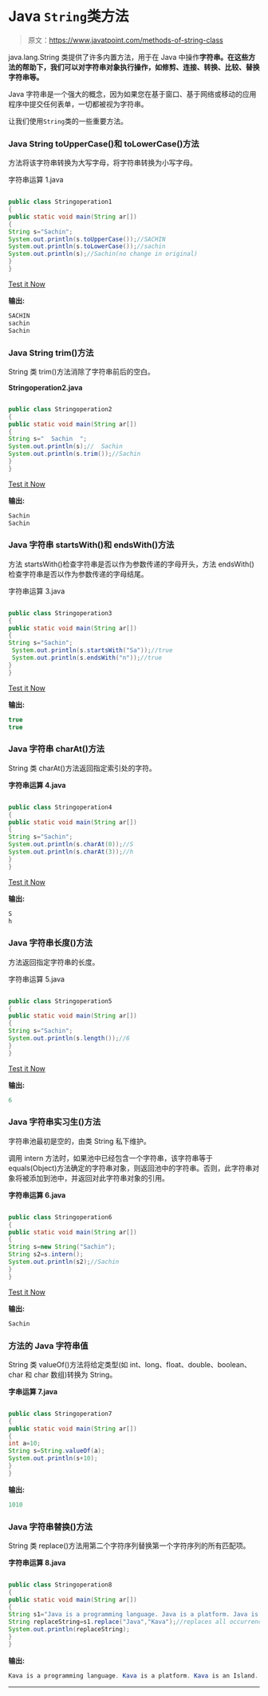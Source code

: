 # Java `String`类方法

> 原文：<https://www.javatpoint.com/methods-of-string-class>

java.lang.String 类提供了许多内置方法，用于在 Java 中操作**字符串。在这些方法的帮助下，我们可以对字符串对象执行操作，如修剪、连接、转换、比较、替换字符串等。**

Java 字符串是一个强大的概念，因为如果您在基于窗口、基于网络或移动的应用程序中提交任何表单，一切都被视为字符串。

让我们使用`String`类的一些重要方法。

### Java String toUpperCase()和 toLowerCase()方法

方法将该字符串转换为大写字母，将字符串转换为小写字母。

字符串运算 1.java

```java

public class Stringoperation1
{
public static void main(String ar[])
{
String s="Sachin";  
System.out.println(s.toUpperCase());//SACHIN  
System.out.println(s.toLowerCase());//sachin  
System.out.println(s);//Sachin(no change in original)  
}
}

```

[Test it Now](https://www.javatpoint.com/opr/test.jsp?filename=Testmethodofstringclass)

**输出:**

```java
SACHIN
sachin
Sachin

```

### Java String trim()方法

String 类 trim()方法消除了字符串前后的空白。

**Stringoperation2.java**

```java

public class Stringoperation2
{
public static void main(String ar[])
{
String s="  Sachin  ";  
System.out.println(s);//  Sachin    
System.out.println(s.trim());//Sachin  
}
}

```

[Test it Now](https://www.javatpoint.com/opr/test.jsp?filename=Testmethodofstringclass1)

**输出:**

```java
Sachin  
Sachin

```

### Java 字符串 startsWith()和 endsWith()方法

方法 startsWith()检查字符串是否以作为参数传递的字母开头，方法 endsWith()检查字符串是否以作为参数传递的字母结尾。

字符串运算 3.java

```java

public class Stringoperation3
{
public static void main(String ar[])
{
String s="Sachin";  
 System.out.println(s.startsWith("Sa"));//true  
 System.out.println(s.endsWith("n"));//true  
}
}

```

[Test it Now](https://www.javatpoint.com/opr/test.jsp?filename=Testmethodofstringclass2)

**输出:**

```java
true
true

```

### Java 字符串 charAt()方法

String 类 charAt()方法返回指定索引处的字符。

**字符串运算 4.java**

```java

public class Stringoperation4
{
public static void main(String ar[])
{
String s="Sachin";  
System.out.println(s.charAt(0));//S  
System.out.println(s.charAt(3));//h  
}
}

```

[Test it Now](https://www.javatpoint.com/opr/test.jsp?filename=Testmethodofstringclass3)

**输出:**

```java
S
h

```

### Java 字符串长度()方法

方法返回指定字符串的长度。

字符串运算 5.java

```java

public class Stringoperation5
{
public static void main(String ar[])
{
String s="Sachin";  
System.out.println(s.length());//6  
}
}

```

[Test it Now](https://www.javatpoint.com/opr/test.jsp?filename=Testmethodofstringclass4)

**输出:**

```java
6

```

### Java 字符串实习生()方法

字符串池最初是空的，由类 String 私下维护。

调用 intern 方法时，如果池中已经包含一个字符串，该字符串等于 equals(Object)方法确定的字符串对象，则返回池中的字符串。否则，此字符串对象将被添加到池中，并返回对此字符串对象的引用。

**字符串运算 6.java**

```java

public class Stringoperation6
{
public static void main(String ar[])
{
String s=new String("Sachin");  
String s2=s.intern();  
System.out.println(s2);//Sachin  
}
}

```

[Test it Now](https://www.javatpoint.com/opr/test.jsp?filename=Testmethodofstringclass5)

**输出:**

```java
Sachin

```

### 方法的 Java 字符串值

String 类 valueOf()方法将给定类型(如 int、long、float、double、boolean、char 和 char 数组)转换为 String。

**字串运算 7.java**

```java

public class Stringoperation7
{
public static void main(String ar[])
{
int a=10;  
String s=String.valueOf(a);  
System.out.println(s+10);  
}
}

```

**输出:**

```java
1010

```

### Java 字符串替换()方法

String 类 replace()方法用第二个字符序列替换第一个字符序列的所有匹配项。

**字符串运算 8.java**

```java

public class Stringoperation8
{
public static void main(String ar[])
{
String s1="Java is a programming language. Java is a platform. Java is an Island.";    
String replaceString=s1.replace("Java","Kava");//replaces all occurrences of "Java" to "Kava"    
System.out.println(replaceString);  
}
}   

```

**输出:**

```java
Kava is a programming language. Kava is a platform. Kava is an Island.

```

* * *